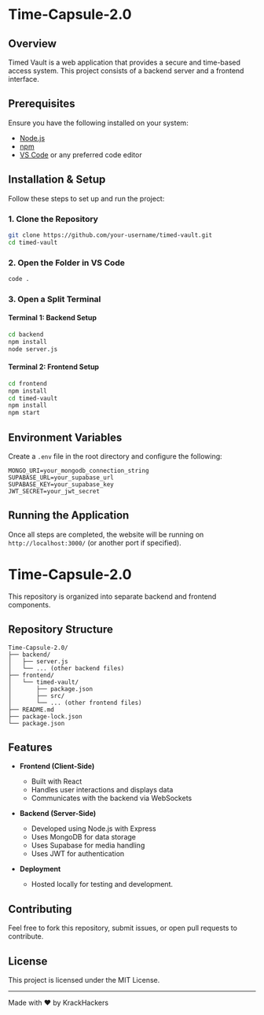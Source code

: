 # Time-Capsule-2.0

## Overview
Timed Vault is a web application that provides a secure and time-based access system. This project consists of a backend server and a frontend interface.

## Prerequisites
Ensure you have the following installed on your system:
- [Node.js](https://nodejs.org/)
- [npm](https://www.npmjs.com/)
- [VS Code](https://code.visualstudio.com/) or any preferred code editor

## Installation & Setup
Follow these steps to set up and run the project:

### 1. Clone the Repository
```sh
git clone https://github.com/your-username/timed-vault.git
cd timed-vault
```

### 2. Open the Folder in VS Code
```sh
code .
```

### 3. Open a Split Terminal

#### Terminal 1: Backend Setup
```sh
cd backend
npm install
node server.js
```

#### Terminal 2: Frontend Setup
```sh
cd frontend
npm install
cd timed-vault
npm install
npm start
```
## Environment Variables
Create a `.env` file in the root directory and configure the following:
```
MONGO_URI=your_mongodb_connection_string
SUPABASE_URL=your_supabase_url
SUPABASE_KEY=your_supabase_key
JWT_SECRET=your_jwt_secret
```

## Running the Application
Once all steps are completed, the website will be running on `http://localhost:3000/` (or another port if specified).

# Time-Capsule-2.0

This repository is organized into separate backend and frontend components.

## Repository Structure

```plaintext
Time-Capsule-2.0/
├── backend/
│   ├── server.js
│   └── ... (other backend files)
├── frontend/
│   └── timed-vault/
│       ├── package.json
│       ├── src/
│       └── ... (other frontend files)
├── README.md
├── package-lock.json
└── package.json
```
## Features
- **Frontend (Client-Side)**
  - Built with React
  - Handles user interactions and displays data
  - Communicates with the backend via WebSockets

- **Backend (Server-Side)**
  - Developed using Node.js with Express
  - Uses MongoDB for data storage
  - Uses Supabase for media handling
  - Uses JWT for authentication

- **Deployment**
  - Hosted locally for testing and development.



## Contributing
Feel free to fork this repository, submit issues, or open pull requests to contribute.

## License
This project is licensed under the MIT License.

---
Made with ❤️ by KrackHackers



